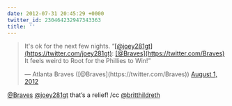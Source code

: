 ```yaml
---
date: 2012-07-31 20:45:29 +0000
twitter_id: 230464232947343363
title: ''
---
```


<blockquote class="twitter-tweet"><p lang="en" dir="ltr">It&#39;s ok for the next few nights. “<a href="https://twitter.com/joey281gt?ref_src=twsrc%5Etfw">[@joey281gt](https://twitter.com/joey281gt)</a>: <a href="https://twitter.com/Braves?ref_src=twsrc%5Etfw">[@Braves](https://twitter.com/Braves)</a> It feels weird to Root for the Phillies to Win!”</p>&mdash; Atlanta Braves ([@Braves](https://twitter.com/Braves)) <a href="https://twitter.com/Braves/status/230463120018124800?ref_src=twsrc%5Etfw">August 1, 2012</a></blockquote>
<script async src="https://platform.twitter.com/widgets.js" charset="utf-8"></script>

[@Braves](https://twitter.com/Braves) [@joey281gt](https://twitter.com/joey281gt) that’s a relief! /cc [@britthildreth](https://twitter.com/britthildreth)
